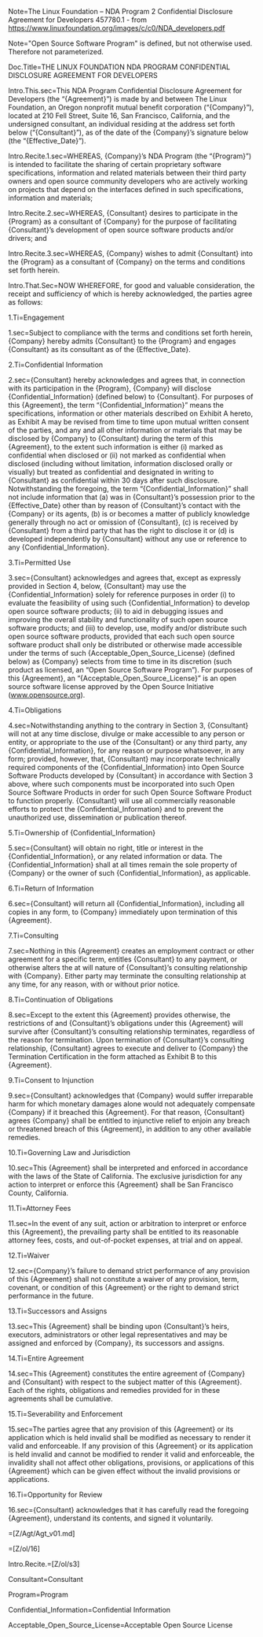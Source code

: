 Note=The Linux Foundation – NDA Program 2 Confidential Disclosure Agreement for Developers 457780.1 - from https://www.linuxfoundation.org/images/c/c0/NDA_developers.pdf

Note="Open Source Software Program" is defined, but not otherwise used. Therefore not parameterized.

Doc.Title=THE LINUX FOUNDATION NDA PROGRAM CONFIDENTIAL DISCLOSURE AGREEMENT FOR DEVELOPERS

Intro.This.sec=This NDA Program Confidential Disclosure Agreement for Developers (the “{Agreement}”) is made by and between The Linux Foundation, an Oregon nonprofit mutual benefit corporation (“{Company}”), located at 210 Fell Street, Suite 16, San Francisco, California, and the undersigned consultant, an individual residing at the address set forth below (“{Consultant}”), as of the date of the {Company}’s signature below (the “{Effective_Date}”).

Intro.Recite.1.sec=WHEREAS, {Company}’s NDA Program (the “{Program}”) is intended to facilitate the sharing of certain proprietary software specifications, information and related materials between their third party owners and open source community developers who are actively working on projects that depend on the interfaces defined in such specifications, information and materials;

Intro.Recite.2.sec=WHEREAS, {Consultant} desires to participate in the {Program} as a consultant of {Company} for the purpose of facilitating {Consultant}’s development of open source software products and/or drivers; and

Intro.Recite.3.sec=WHEREAS, {Company} wishes to admit {Consultant} into the {Program} as a consultant of {Company} on the terms and conditions set forth herein.

Intro.That.Sec=NOW WHEREFORE, for good and valuable consideration, the receipt and sufficiency of which is hereby acknowledged, the parties agree as follows:

1.Ti=Engagement

1.sec=Subject to compliance with the terms and conditions set forth herein, {Company} hereby admits {Consultant} to the {Program} and engages {Consultant} as its consultant as of the {Effective_Date}.

2.Ti=Confidential Information

2.sec={Consultant} hereby acknowledges and agrees that, in connection with its participation in the {Program}, {Company} will disclose {Confidential_Information} (defined below) to {Consultant}. For purposes of this {Agreement}, the term “{Confidential_Information}” means the specifications, information or other materials described on Exhibit A hereto, as Exhibit A may be revised from time to time upon mutual written consent of the parties, and any and all other information or materials that may be disclosed by {Company} to {Consultant} during the term of this {Agreement}, to the extent such information is either (i) marked as confidential when disclosed or (ii) not marked as confidential when disclosed (including without limitation, information disclosed orally or visually) but treated as confidential and designated in writing to {Consultant} as confidential within 30 days after such disclosure. Notwithstanding the foregoing, the term “{Confidential_Information}” shall not include information that (a) was in {Consultant}’s possession prior to the {Effective_Date} other than by reason of {Consultant}’s contact with the {Company} or its agents, (b) is or becomes a matter of publicly knowledge generally through no act or omission of {Consultant}, (c) is received by {Consultant} from a third party that has the right to disclose it or (d) is developed independently by {Consultant} without any use or reference to any {Confidential_Information}.

3.Ti=Permitted Use

3.sec={Consultant} acknowledges and agrees that, except as expressly provided in Section 4, below, {Consultant} may use the {Confidential_Information} solely for reference purposes in order (i) to evaluate the feasibility of using such {Confidential_Information} to develop open source software products; (ii) to aid in debugging issues and improving the overall stability and functionality of such open source software products; and (iii) to develop, use, modify and/or distribute such open source software  products, provided that each such open source software product shall only be distributed or otherwise made accessible under the terms of such {Acceptable_Open_Source_License} (defined below) as {Company} selects from time to time in its discretion (such product as licensed, an “Open Source Software Program”). For purposes of this {Agreement}, an “{Acceptable_Open_Source_License}” is an open source software license approved by the Open Source Initiative (www.opensource.org).

4.Ti=Obligations

4.sec=Notwithstanding anything to the contrary in Section 3, {Consultant} will not at any time disclose, divulge or make accessible to any person or entity, or appropriate to the use of the {Consultant} or any third party, any {Confidential_Information}, for any reason or purpose whatsoever, in any form; provided, however, that, {Consultant} may incorporate technically required components of the {Confidential_Information} into Open Source Software Products developed by {Consultant} in accordance with Section 3 above, where such components must be incorporated into such Open Source Software Products in order for such Open Source Software Product to function properly. {Consultant} will use all commercially reasonable efforts to protect the {Confidential_Information} and to prevent the unauthorized use, dissemination or publication thereof.

5.Ti=Ownership of {Confidential_Information}

5.sec={Consultant} will obtain no right, title or interest in the {Confidential_Information}, or any related information or data. The {Confidential_Information} shall at all times remain the sole property of {Company} or the owner of such {Confidential_Information}, as applicable.  

6.Ti=Return of Information

6.sec={Consultant} will return all {Confidential_Information}, including all copies in any form, to {Company} immediately upon termination of this {Agreement}.

7.Ti=Consulting

7.sec=Nothing in this {Agreement} creates an employment contract or other agreement for a specific term, entitles {Consultant} to any payment, or otherwise alters the at will nature of {Consultant}’s consulting relationship with {Company}. Either party may terminate the consulting relationship at any time, for any reason, with or without prior notice.

8.Ti=Continuation of Obligations

8.sec=Except to the extent this {Agreement} provides otherwise, the restrictions of and {Consultant}’s obligations under this {Agreement} will survive after {Consultant}’s consulting relationship terminates, regardless of the reason for termination. Upon termination of {Consultant}’s consulting relationship, {Consultant} agrees to execute and deliver to {Company} the Termination Certification in the form attached as Exhibit B to this {Agreement}.

9.Ti=Consent to Injunction

9.sec={Consultant} acknowledges that {Company} would suffer irreparable harm for which monetary damages alone would not adequately compensate {Company} if it breached this {Agreement}. For that reason, {Consultant} agrees {Company} shall be entitled to injunctive relief to enjoin any breach or threatened breach of this {Agreement}, in addition to any other available remedies.

10.Ti=Governing Law and Jurisdiction

10.sec=This {Agreement} shall be interpreted and enforced in accordance with the laws of the State of California. The exclusive jurisdiction for any action to interpret or enforce this {Agreement} shall be San Francisco County, California.

11.Ti=Attorney Fees

11.sec=In the event of any suit, action or arbitration to interpret or enforce this {Agreement}, the prevailing party shall be entitled to its reasonable attorney fees, costs, and out-of-pocket expenses, at trial and on appeal.

12.Ti=Waiver

12.sec={Company}’s failure to demand strict performance of any provision of this {Agreement} shall not constitute a waiver of any provision, term, covenant, or condition of this {Agreement} or the right to demand strict performance in the future. 

13.Ti=Successors and Assigns

13.sec=This {Agreement} shall be binding upon {Consultant}’s heirs, executors, administrators or other legal representatives and may be assigned and enforced by {Company}, its successors and assigns.

14.Ti=Entire Agreement

14.sec=This {Agreement} constitutes the entire agreement of {Company} and {Consultant} with respect to the subject matter of this {Agreement}. Each of the rights, obligations and remedies provided for in these agreements shall be cumulative.

15.Ti=Severability and Enforcement

15.sec=The parties agree that any provision of this {Agreement} or its application which is held invalid shall be modified as necessary to render it valid and enforceable. If any provision of this {Agreement} or its application is held invalid and cannot be modified to render it valid and enforceable, the invalidity shall not affect other obligations, provisions, or applications of this {Agreement} which can be given effect without the invalid provisions or applications.

16.Ti=Opportunity for Review

16.sec={Consultant} acknowledges that it has carefully read the foregoing {Agreement}, understand its contents, and signed it voluntarily.

=[Z/Agt/Agt_v01.md]

=[Z/ol/16]

Intro.Recite.=[Z/ol/s3]

Consultant=<span class="definedterm">Consultant</span>

Program=<span class="definedterm">Program</span>

Confidential_Information=<span class="definedterm">Confidential Information</span>

Acceptable_Open_Source_License=<span class="definedterm">Acceptable Open Source License</span>